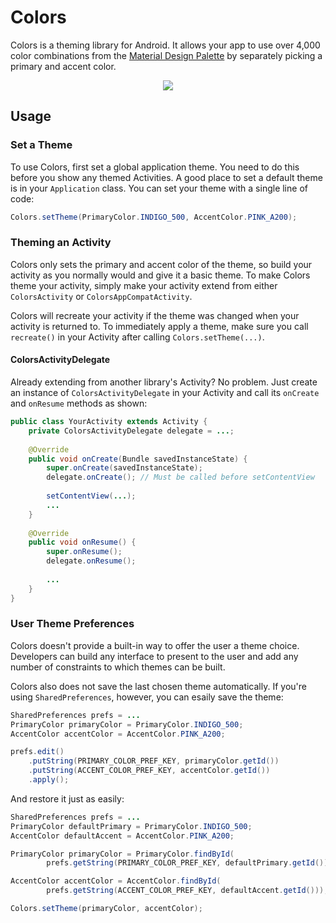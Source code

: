 # Colors

Colors is a theming library for Android. It allows your app to use over 4,000 color combinations from the [Material Design Palette](https://material.io/guidelines/style/color.html#color-color-tool) by separately picking a primary and accent color.

<p align="center">
    <img src="https://github.com/marverenic/Colors/raw/master/preview.gif">
</p>

## Usage
### Set a Theme
To use Colors, first set a global application theme. You need to do this before you show any themed Activities. A good place to set a default theme is in your `Application` class. You can set your theme with a single line of code:

```java
Colors.setTheme(PrimaryColor.INDIGO_500, AccentColor.PINK_A200);
```

### Theming an Activity
Colors only sets the primary and accent color of the theme, so build your activity as you normally would and give it a basic theme. To make Colors theme your activity, simply make your activity extend from either `ColorsActivity` or `ColorsAppCompatActivity`.

Colors will recreate your activity if the theme was changed when your activity is returned to. To immediately apply a theme, make sure you call `recreate()` in your Activity after calling `Colors.setTheme(...)`.

#### ColorsActivityDelegate
Already extending from another library's Activity? No problem. Just create an instance of `ColorsActivityDelegate` in your Activity and call its `onCreate` and `onResume` methods as shown:

```java
public class YourActivity extends Activity {
    private ColorsActivityDelegate delegate = ...;
    
    @Override
    public void onCreate(Bundle savedInstanceState) {
        super.onCreate(savedInstanceState);
        delegate.onCreate(); // Must be called before setContentView
        
        setContentView(...);
        ...
    }
    
    @Override
    public void onResume() {
        super.onResume();
        delegate.onResume();
        
        ...
    }
}
```

### User Theme Preferences
Colors doesn't provide a built-in way to offer the user a theme choice. Developers can build any interface to present to the user and add any number of constraints to which themes can be built.

Colors also does not save the last chosen theme automatically. If you're using `SharedPreferences`, however, you can esaily save the theme:

```java
SharedPreferences prefs = ...
PrimaryColor primaryColor = PrimaryColor.INDIGO_500;
AccentColor accentColor = AccentColor.PINK_A200;

prefs.edit()
    .putString(PRIMARY_COLOR_PREF_KEY, primaryColor.getId())
    .putString(ACCENT_COLOR_PREF_KEY, accentColor.getId())
    .apply();
```

And restore it just as easily:

```java
SharedPreferences prefs = ...
PrimaryColor defaultPrimary = PrimaryColor.INDIGO_500;
AccentColor defaultAccent = AccentColor.PINK_A200;

PrimaryColor primaryColor = PrimaryColor.findById(
        prefs.getString(PRIMARY_COLOR_PREF_KEY, defaultPrimary.getId()));

AccentColor accentColor = AccentColor.findById(
        prefs.getString(ACCENT_COLOR_PREF_KEY, defaultAccent.getId()));

Colors.setTheme(primaryColor, accentColor);
```